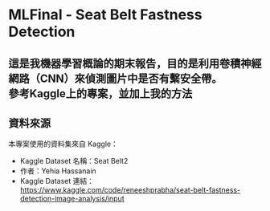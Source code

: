 # MLFinal - Seat Belt Fastness Detection

這是我機器學習概論的期末報告，目的是利用卷積神經網路（CNN）來偵測圖片中是否有繫安全帶。  
參考Kaggle上的專案，並加上我的方法
---

## 資料來源

本專案使用的資料集來自 Kaggle：

- Kaggle Dataset 名稱：Seat Belt2  
- 作者：Yehia Hassanain  
- Kaggle Dataset 連結：  https://www.kaggle.com/code/reneeshprabha/seat-belt-fastness-detection-image-analysis/input
